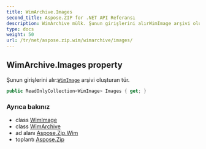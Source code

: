 ```yaml
---
title: WimArchive.Images
second_title: Aspose.ZIP for .NET API Referansı
description: WimArchive mülk. Şunun girişlerini alırWimImage arşivi oluşturan tür.
type: docs
weight: 50
url: /tr/net/aspose.zip.wim/wimarchive/images/
---
```

## WimArchive.Images property

Şunun girişlerini alır:[`WimImage`](../../wimimage/) arşivi oluşturan tür.

```csharp
public ReadOnlyCollection<WimImage> Images { get; }
```

### Ayrıca bakınız

* class [WimImage](../../wimimage/)
* class [WimArchive](../)
* ad alanı [Aspose.Zip.Wim](../../wimarchive/)
* toplantı [Aspose.Zip](../../../)


